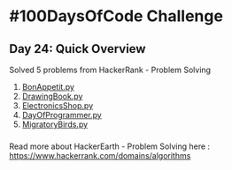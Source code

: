 # #100DaysOfCode Challenge
## Day 24: Quick Overview
Solved 5 problems from HackerRank - Problem Solving
1. [BonAppetit.py](https://github.com/sandeep-krishna/100DaysOfCode/blob/master/Day%2024/BonAppetit.py)
2. [DrawingBook.py](https://github.com/sandeep-krishna/100DaysOfCode/blob/master/Day%2024/DrawingBook.py)
3. [ElectronicsShop.py](https://github.com/sandeep-krishna/100DaysOfCode/blob/master/Day%2024/ElectronicsShop.py)
5. [DayOfProgrammer.py](https://github.com/sandeep-krishna/100DaysOfCode/blob/master/Day%2024/DayOfProgrammer.py)
6. [MigratoryBirds.py](https://github.com/sandeep-krishna/100DaysOfCode/blob/master/Day%2024/MigratoryBirds.py)
### 
Read more about HackerEarth - Problem Solving here : https://www.hackerrank.com/domains/algorithms